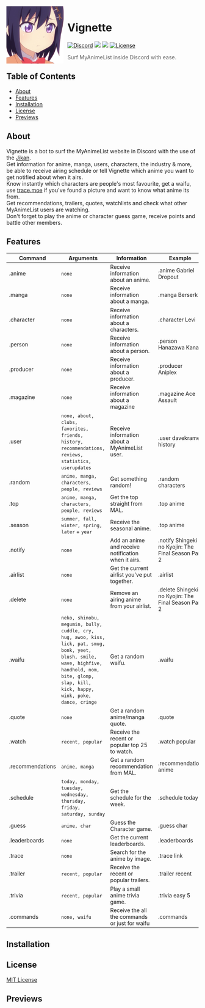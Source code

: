 <img width="150" height="150" align="left" style="float: left; margin: 0 10px 0 0;" alt="AtlasBoy" src="https://github.com/dave-kramer/vignette/blob/main/previews/frontimg.png?size=1024"> 

# Vignette 

[![Discord](https://img.shields.io/discord/927517646260437032.svg?colorB=7289da&label=discord&logo=Discord&logoColor=fff&style=flat)](https://discord.gg/noneyet)
[![](https://img.shields.io/badge/discord.py-v1.7.3-blue.svg?logo=npm)](https://github.com/Rapptz/discord.py)
[![](https://img.shields.io/badge/discord_components-v2.1.2-blue.svg?logo=npm)](https://github.com/kiki7000/discord.py-components)
[![License](https://img.shields.io/github/license/dave-kramer/atlasboy)](https://github.com/dave-kramer/vignette/blob/main/LICENSE)

> Surf MyAnimeList inside Discord with ease.


## Table of Contents

- [About](#About)
- [Features](#features)
- [Installation](#installation)
- [License](#license)
- [Previews](#previews)

## About
Vignette is a bot to surf the MyAnimeList website in Discord with the use of the [Jikan](https://github.com/jikan-me/jikan-rest).  
Get information for anime, manga, users, characters, the industry & more, be able to receive airing schedule or tell Vignette which anime you want to
get notified about when it airs.  
Know instantly which characters are people's most favourite, get a waifu, use [trace.moe](https://trace.moe/) if you've found a picture and want to know what anime its from.  
Get recommendations, trailers, quotes, watchlists and check what other MyAnimeList users are watching.  
Don't forget to play the anime or character guess game, receive points and battle other members.  

## Features
| Command | Arguments | Information | Example |
| ------------- | ------------- | ------------- | ------------- |
| .anime | `none` | Receive information about an anime.  | .anime Gabriel Dropout |
| .manga  | `none` | Receive information about a manga.  | .manga Berserk |
| .character  | `none` | Receive information about a characters.  | .character Levi |
| .person | `none` | Receive information about a person.  | .person Hanazawa Kana |
| .producer  | `none` | Receive information about a producer. | .producer Aniplex |
| .magazine  | `none` | Receive information about a magazine | .magazine Ace Assault |
| .user  | `none, about, clubs, favorites, friends, history, recommendations, reviews, statistics, userupdates` | Receive information about a MyAnimeList user. | .user davekramer history |
| .random  | `anime, manga, characters, people, reviews` | Get something random! | .random characters |
| .top  | `anime, manga, characters, people, reviews` | Get the top straight from MAL. | .top anime |
| .season  | `summer, fall, winter, spring, later` + `year` | Receive the seasonal anime. | .top anime |
| .notify  | `none` | Add an anime and receive notification when it airs. | .notify Shingeki no Kyojin: The Final Season Part 2 |
| .airlist  | `none` | Get the current airlist you've put together. | .airlist |
| .delete  | `none` | Remove an airing anime from your airlist. | .delete Shingeki no Kyojin: The Final Season Part 2 |
| .waifu  | `neko, shinobu, megumin, bully, cuddle, cry, hug, awoo, kiss, lick, pat, smug, bonk, yeet, blush, smile, wave, highfive, handhold, nom, bite, glomp, slap, kill, kick, happy, wink, poke, dance, cringe` | Get a random waifu. | .waifu |
| .quote  | `none` | Get a random anime/manga quote. | .quote |
| .watch  | `recent, popular` | Receive the recent or popular top 25 to watch. | .watch popular |
| .recommendations  | `anime, manga` | Get a random recommendation from MAL. | .recommendation anime |
| .schedule  | `today, monday, tuesday, wednesday, thursday, friday, saturday, sunday` | Get the schedule for the week. | .schedule today |
| .guess  | `anime, char` | Guess the Character game. | .guess char |
| .leaderboards  | `none` | Get the current leaderboards. | .leaderboards |
| .trace  | `none` | Search for the anime by image. | .trace link |
| .trailer  | `recent, popular` | Receive the recent or popular trailers. | .trailer recent |
| .trivia  | `recent, popular` | Play a small anime trivia game. | .trivia easy 5 |
| .commands  | `none, waifu` | Receive the all the commands or just for waifu | .commands |


## Installation

## License
[MIT License](https://github.com/dave-kramer/vignette/blob/main/README.md)

## Previews
